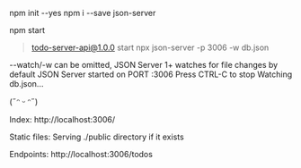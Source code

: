npm init --yes
npm i --save json-server


npm start

> todo-server-api@1.0.0 start
> npx json-server -p 3006 -w db.json

--watch/-w can be omitted, JSON Server 1+ watches for file changes by default
JSON Server started on PORT :3006
Press CTRL-C to stop
Watching db.json...

(˶ᵔ ᵕ ᵔ˶)

Index:
http://localhost:3006/

Static files:
Serving ./public directory if it exists

Endpoints:
http://localhost:3006/todos
